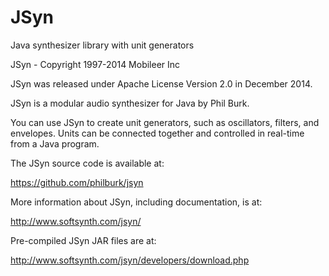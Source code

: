 JSyn
====

Java synthesizer library with unit generators

JSyn - Copyright 1997-2014 Mobileer Inc

JSyn was released under Apache License Version 2.0 in December 2014.

JSyn is a modular audio synthesizer for Java by Phil Burk.

You can use JSyn to create unit generators, such as oscillators, filters,
and envelopes. Units can be connected together and controlled
in real-time from a Java program.

The JSyn source code is available at:

https://github.com/philburk/jsyn
    
More information about JSyn, including documentation, is at:

http://www.softsynth.com/jsyn/

Pre-compiled JSyn JAR files are at:

http://www.softsynth.com/jsyn/developers/download.php
